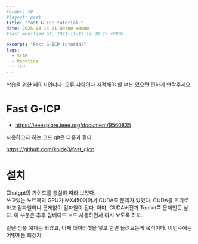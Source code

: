 ```yaml
---
#order: 70
#layout: post
title: "fast G-ICP tutorial."
date: 2025-08-14 21:00:00 +0900
#last_modified_at: 2021-11-15 14:39:23 +0900

excerpt: "Fast G-ICP tutorial"
tags:
  - SLAM
  - Robotics  
  - ICP
---
```


학습을 위한 페이지입니다. 오류 사항이나 지적해야 할 부분 있으면 편하게 연락주세요. 


# Fast G-ICP
 - https://ieeexplore.ieee.org/document/9560835
 
  사용하고자 하는 코드 git은 다음과 같다. 

  https://github.com/koide3/fast_gicp


# 설치
  
  Chatgpt의 가이드를 충실히 따라 보았다.   
  쓰고있는 노트북의 GPU가 MX450이어서 CUDA쪽 문제가 있었다. CUDA를 끄기로 하고 컴파일하니 문제없이 컴파일이 된다. 아마, CUDA버전과 Toolkit쪽 문제인듯 싶다. 이 부분은 추후 임베디드 보드 사용하면서 다시 보도록 하자. 

  일단 심플 예제는 되었고, 이제 데이터셋을 넣고 한번 돌려보는게 목적이다. 이번주에는 어떻게든 되겠지. 